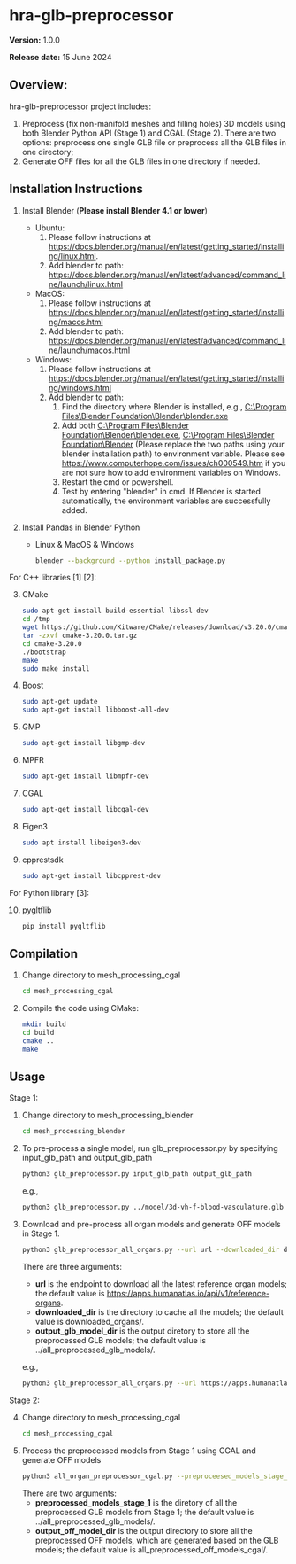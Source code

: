 # hra-glb-preprocessor

**Version:** 1.0.0

**Release date:** 15 June 2024

## Overview:
hra-glb-preprocessor project includes:
1. Preprocess (fix non-manifold meshes and filling holes) 3D models using both Blender Python API (Stage 1) and CGAL (Stage 2). There are two options: preprocess one single GLB file or preprocess all the GLB files in one directory;
2. Generate OFF files for all the GLB files in one directory if needed. 

## Installation Instructions
1. Install Blender (**Please install Blender 4.1 or lower**)
    - Ubuntu:
        1. Please follow instructions at https://docs.blender.org/manual/en/latest/getting_started/installing/linux.html.
        2. Add blender to path: https://docs.blender.org/manual/en/latest/advanced/command_line/launch/linux.html
    - MacOS:
        1. Please follow instructions at https://docs.blender.org/manual/en/latest/getting_started/installing/macos.html 
        2. Add blender to path: https://docs.blender.org/manual/en/latest/advanced/command_line/launch/macos.html
    - Windows:
        1. Please follow instructions at https://docs.blender.org/manual/en/latest/getting_started/installing/windows.html
        2. Add blender to path:
           1. Find the directory where Blender is installed, e.g., [C:\Program Files\Blender Foundation\Blender\blender.exe]()
           2. Add both [C:\Program Files\Blender Foundation\Blender\blender.exe](), [C:\Program Files\Blender Foundation\Blender]() (Please replace the two paths using your blender installation path) to environment variable. Please see https://www.computerhope.com/issues/ch000549.htm if you are not sure how to add environment variables on Windows.
           3. Restart the cmd or powershell.
           4. Test by entering "blender" in cmd. If Blender is started automatically, the environment variables are successfully added.
    

2. Install Pandas in Blender Python
    - Linux & MacOS & Windows
        ```bash
        blender --background --python install_package.py
        ```
For C++ libraries [1] [2]:

3. CMake
    ```bash
    sudo apt-get install build-essential libssl-dev
    cd /tmp
    wget https://github.com/Kitware/CMake/releases/download/v3.20.0/cmake-3.20.0.tar.gz
    tar -zxvf cmake-3.20.0.tar.gz
    cd cmake-3.20.0
    ./bootstrap
    make
    sudo make install
    ```
4. Boost
    ```bash
    sudo apt-get update
    sudo apt-get install libboost-all-dev
    ```
5. GMP
    ```bash
    sudo apt-get install libgmp-dev
    ```
6. MPFR
    ```bash
    sudo apt-get install libmpfr-dev
    ```
7. CGAL
    ```bash
    sudo apt-get install libcgal-dev
    ```
8. Eigen3
    ```bash
    sudo apt install libeigen3-dev
    ```
9. cpprestsdk
    ```bash
    sudo apt-get install libcpprest-dev
    ```

For Python library [3]:

10. pygltflib
    ```bash
    pip install pygltflib
    ```

## Compilation
1. Change directory to mesh_processing_cgal
    
    ```bash
    cd mesh_processing_cgal
    ```

2. Compile the code using CMake:
    ```bash
    mkdir build
    cd build
    cmake ..
    make
    ```

## Usage 

Stage 1: 
1. Change directory to mesh_processing_blender
   ```bash
   cd mesh_processing_blender
   ```
   
2. To pre-process a single model, run glb_preprocessor.py by specifying input_glb_path and output_glb_path  
    ```bash
    python3 glb_preprocessor.py input_glb_path output_glb_path
    ```
    e.g., 
    ```bash
    python3 glb_preprocessor.py ../model/3d-vh-f-blood-vasculature.glb ../output/3d-vh-f-blood-vasculature.glb
    ```
3. Download and pre-process all organ models and generate OFF models in Stage 1. 
    ```bash
    python3 glb_preprocessor_all_organs.py --url url --downloaded_dir downloaded_dir --output_glb_model_dir preprocessed_glb_model_dir
    ```
    There are three arguments:

    - **url** is the endpoint to download all the latest reference organ models; the default value is https://apps.humanatlas.io/api/v1/reference-organs.
    - **downloaded_dir** is the directory to cache all the models; the default value is downloaded_organs/.
    - **output_glb_model_dir** is the output diretory to store all the preprocessed GLB models; the default value is ../all_preprocessed_glb_models/.
    
    e.g., 
    ```bash
    python3 glb_preprocessor_all_organs.py --url https://apps.humanatlas.io/api/v1/reference-organs --downloaded_dir downloaded_folder/ --output_glb_model_dir all_preprocessed_glb_models/ --output_off_model_dir all_preprocessed_off_models/
    ```

Stage 2: 

4. Change directory to mesh_processing_cgal
   ```bash
   cd mesh_processing_cgal
   ```
5. Process the preprocessed models from Stage 1 using CGAL and generate OFF models
    ```bash
    python3 all_organ_preprocessor_cgal.py --preproceesed_models_stage_1 dir_models_stage_1 --output_off_model_dir output_off_model_dir
    ```
    There are two arguments:
    - **preprocessed_models_stage_1** is the diretory of all the preprocessed GLB models from Stage 1; the default value is ../all_preprocessed_glb_models/.
    - **output_off_model_dir** is the output directory to store all the preprocessed OFF models, which are generated based on the GLB models; the default value is all_preprocessed_off_models_cgal/.

